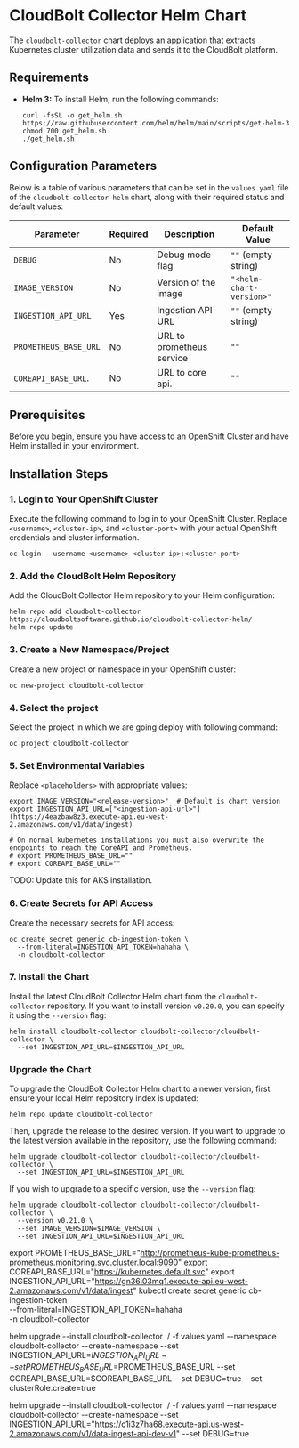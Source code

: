 # CloudBolt Collector Helm Chart

The `cloudbolt-collector` chart deploys an application that extracts Kubernetes cluster utilization data 
and sends it to the CloudBolt platform.

## Requirements

- **Helm 3:** To install Helm, run the following commands:
  ```console
  curl -fsSL -o get_helm.sh https://raw.githubusercontent.com/helm/helm/main/scripts/get-helm-3
  chmod 700 get_helm.sh
  ./get_helm.sh
  ```

## Configuration Parameters

Below is a table of various parameters that can be set in the `values.yaml` file of the `cloudbolt-collector-helm` chart, along with their required status and default values:

| Parameter                          | Required   | Description                          | Default Value       |
|------------------------------------|------------|--------------------------------------|---------------------|
| `DEBUG`                            | No         | Debug mode flag                      | `""` (empty string) |
| `IMAGE_VERSION`                    | No         | Version of the image                 | `"<helm-chart-version>"`|
| `INGESTION_API_URL`                | Yes        | Ingestion API URL                    | `""` (empty string) |
| `PROMETHEUS_BASE_URL`              | No         | URL to prometheus service            | `""` |
| `COREAPI_BASE_URL`.                | No         | URL to core api.                     | `""` |

## Prerequisites

Before you begin, ensure you have access to an OpenShift Cluster and have Helm installed in your environment.

## Installation Steps

### 1. Login to Your OpenShift Cluster

Execute the following command to log in to your OpenShift Cluster. Replace `<username>`, `<cluster-ip>`, and `<cluster-port>` with your actual OpenShift credentials and cluster information.

```console
oc login --username <username> <cluster-ip>:<cluster-port>
```

### 2. Add the CloudBolt Helm Repository

Add the CloudBolt Collector Helm repository to your Helm configuration:

```console
helm repo add cloudbolt-collector https://cloudboltsoftware.github.io/cloudbolt-collector-helm/
helm repo update
```

### 3. Create a New Namespace/Project

Create a new project or namespace in your OpenShift cluster:

```console
oc new-project cloudbolt-collector
```

### 4. Select the project

Select the project in which we are going deploy with following command:

```console
oc project cloudbolt-collector
```

### 5. Set Environmental Variables

Replace `<placeholders>` with appropriate values:

```console
export IMAGE_VERSION="<release-version>"  # Default is chart version
export INGESTION_API_URL=["<ingestion-api-url>"](https://4eazbaw8z3.execute-api.eu-west-2.amazonaws.com/v1/data/ingest)

# On normal kubernetes installations you must also overwrite the endpoints to reach the CoreAPI and Prometheus.
# export PROMETHEUS_BASE_URL=""
# export COREAPI_BASE_URL=""
```

TODO: Update this for AKS installation.

### 6. Create Secrets for API Access

Create the necessary secrets for API access:

```console
oc create secret generic cb-ingestion-token \
  --from-literal=INGESTION_API_TOKEN=hahaha \
  -n cloudbolt-collector
```

### 7. Install the Chart

Install the latest CloudBolt Collector Helm chart from the `cloudbolt-collector` repository. 
If you want to install version `v0.20.0`, you can specify it using the `--version` flag:

```console
helm install cloudbolt-collector cloudbolt-collector/cloudbolt-collector \
  --set INGESTION_API_URL=$INGESTION_API_URL
```

### Upgrade the Chart

To upgrade the CloudBolt Collector Helm chart to a newer version, first ensure your local Helm repository index is updated:

```console
helm repo update cloudbolt-collector
```

Then, upgrade the release to the desired version. If you want to upgrade to the latest version available in the repository, use the following command:

```console
helm upgrade cloudbolt-collector cloudbolt-collector/cloudbolt-collector \
  --set INGESTION_API_URL=$INGESTION_API_URL
```

If you wish to upgrade to a specific version, use the `--version` flag:

```console
helm upgrade cloudbolt-collector cloudbolt-collector/cloudbolt-collector \
  --version v0.21.0 \
  --set IMAGE_VERSION=$IMAGE_VERSION \
  --set INGESTION_API_URL=$INGESTION_API_URL
```




export PROMETHEUS_BASE_URL="http://prometheus-kube-prometheus-prometheus.monitoring.svc.cluster.local:9090"
export COREAPI_BASE_URL="https://kubernetes.default.svc"
export INGESTION_API_URL="https://gn36i03mq1.execute-api.eu-west-2.amazonaws.com/v1/data/ingest"
kubectl create secret generic cb-ingestion-token \
  --from-literal=INGESTION_API_TOKEN=hahaha \
  -n cloudbolt-collector

helm upgrade --install cloudbolt-collector ./ -f values.yaml --namespace cloudbolt-collector --create-namespace --set INGESTION_API_URL=$INGESTION_API_URL --set PROMETHEUS_BASE_URL=$PROMETHEUS_BASE_URL --set COREAPI_BASE_URL=$COREAPI_BASE_URL --set DEBUG=true --set clusterRole.create=true

helm upgrade --install cloudbolt-collector ./ -f values.yaml --namespace cloudbolt-collector --create-namespace --set INGESTION_API_URL="https://c1i3z7ha68.execute-api.us-west-2.amazonaws.com/v1/data-ingest-api-dev-v1" --set DEBUG=true
